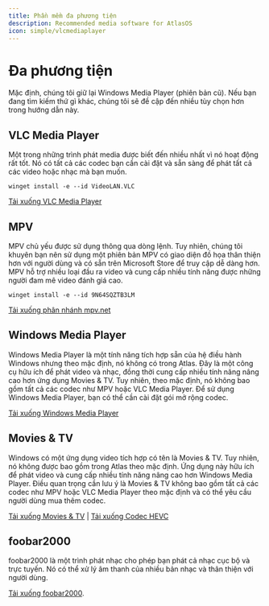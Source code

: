 ```yaml
---
title: Phần mềm đa phương tiện
description: Recommended media software for AtlasOS
icon: simple/vlcmediaplayer
---
```


# Đa phương tiện

Mặc định, chúng tôi giữ lại Windows Media Player (phiên bản cũ). Nếu bạn đang tìm kiếm thứ gì khác, chúng tôi sẽ đề cập đến nhiều tùy chọn hơn trong hướng dẫn này.

## VLC Media Player

Một trong những trình phát media được biết đến nhiều nhất vì nó hoạt động rất tốt. Nó có tất cả các codec bạn cần cài đặt và sẵn sàng để phát tất cả các video hoặc nhạc mà bạn muốn.

`winget install -e --id VideoLAN.VLC`

[Tải xuống VLC Media Player](ms-windows-store://pdp/?ProductId=XPDM1ZW6815MQM)

## MPV

MPV chủ yếu được sử dụng thông qua dòng lệnh. Tuy nhiên, chúng tôi khuyên bạn nên sử dụng một phiên bản MPV có giao diện đồ họa thân thiện hơn với người dùng và có sẵn trên Microsoft Store để truy cập dễ dàng hơn. MPV hỗ trợ nhiều loại đầu ra video và cung cấp nhiều tính năng được những người đam mê video đánh giá cao.

`winget install -e --id 9N64SQZTB3LM`

[Tải xuống phân nhánh mpv.net](ms-windows-store://pdp/?ProductId=9N64SQZTB3LM)

## Windows Media Player

Windows Media Player là một tính năng tích hợp sẵn của hệ điều hành Windows nhưng theo mặc định, nó không có trong Atlas. Đây là một công cụ hữu ích để phát video và nhạc, đồng thời cung cấp nhiều tính năng nâng cao hơn ứng dụng Movies & TV. Tuy nhiên, theo mặc định, nó không bao gồm tất cả các codec như MPV hoặc VLC Media Player. Để sử dụng Windows Media Player, bạn có thể cần cài đặt gói mở rộng codec.

[Tải xuống Windows Media Player](ms-windows-store://pdp/?ProductId=9WZDNCRFJ3PT)

## Movies & TV

Windows có một ứng dụng video tích hợp có tên là Movies & TV. Tuy nhiên, nó không được bao gồm trong Atlas theo mặc định. Ứng dụng này hữu ích để phát video và cung cấp nhiều tính năng nâng cao hơn Windows Media Player. Điều quan trọng cần lưu ý là Movies & TV không bao gồm tất cả các codec như MPV hoặc VLC Media Player theo mặc định và có thể yêu cầu người dùng mua thêm codec.

[Tải xuống Movies & TV](ms-windows-store://pdp/?ProductId=9WZDNCRFJ3PT) | [Tải xuống Codec HEVC](ms-windows-store://pdp/?ProductId=9N4WGH0Z6VHQ)

## foobar2000

foobar2000 là một trình phát nhạc cho phép bạn phát cả nhạc cục bộ và trực tuyến. Nó có thể xử lý âm thanh của nhiều bản nhạc và thân thiện với người dùng.

[Tải xuống foobar2000](https://www.foobar2000.org/).
